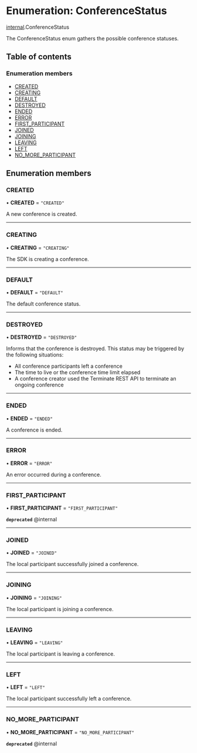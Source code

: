 # Enumeration: ConferenceStatus

[internal](../modules/internal.md).ConferenceStatus

The ConferenceStatus enum gathers the possible conference statuses.

## Table of contents

### Enumeration members

- [CREATED](internal.ConferenceStatus.md#created)
- [CREATING](internal.ConferenceStatus.md#creating)
- [DEFAULT](internal.ConferenceStatus.md#default)
- [DESTROYED](internal.ConferenceStatus.md#destroyed)
- [ENDED](internal.ConferenceStatus.md#ended)
- [ERROR](internal.ConferenceStatus.md#error)
- [FIRST_PARTICIPANT](internal.ConferenceStatus.md#first_participant)
- [JOINED](internal.ConferenceStatus.md#joined)
- [JOINING](internal.ConferenceStatus.md#joining)
- [LEAVING](internal.ConferenceStatus.md#leaving)
- [LEFT](internal.ConferenceStatus.md#left)
- [NO_MORE_PARTICIPANT](internal.ConferenceStatus.md#no_more_participant)

## Enumeration members

### CREATED

• **CREATED** = `"CREATED"`

A new conference is created.

___

### CREATING

• **CREATING** = `"CREATING"`

The SDK is creating a conference.

___

### DEFAULT

• **DEFAULT** = `"DEFAULT"`

The default conference status.

___

### DESTROYED

• **DESTROYED** = `"DESTROYED"`

Informs that the conference is destroyed. This status may be triggered by the following situations:
- All conference participants left a conference
- The time to live or the conference time limit elapsed
- A conference creator used the Terminate REST API to terminate an ongoing conference

___

### ENDED

• **ENDED** = `"ENDED"`

A conference is ended.

___

### ERROR

• **ERROR** = `"ERROR"`

An error occurred during a conference.

___

### FIRST\_PARTICIPANT

• **FIRST\_PARTICIPANT** = `"FIRST_PARTICIPANT"`

**`deprecated`** @internal

___

### JOINED

• **JOINED** = `"JOINED"`

The local participant successfully joined a conference.

___

### JOINING

• **JOINING** = `"JOINING"`

The local participant is joining a conference.

___

### LEAVING

• **LEAVING** = `"LEAVING"`

The local participant is leaving a conference.

___

### LEFT

• **LEFT** = `"LEFT"`

The local participant successfully left a conference.

___

### NO\_MORE\_PARTICIPANT

• **NO\_MORE\_PARTICIPANT** = `"NO_MORE_PARTICIPANT"`

**`deprecated`** @internal
